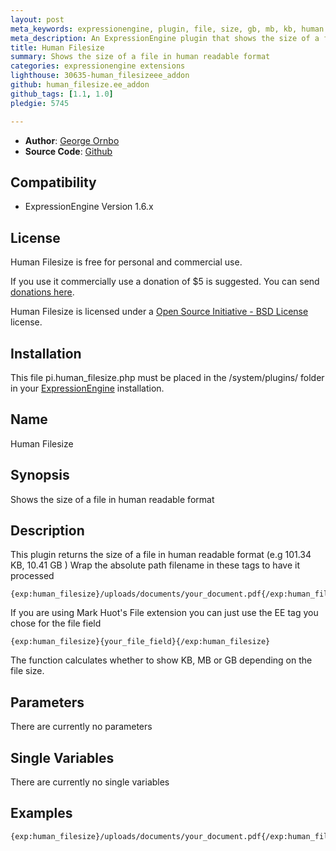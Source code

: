 ```yaml
---
layout: post
meta_keywords: expressionengine, plugin, file, size, gb, mb, kb, human
meta_description: An ExpressionEngine plugin that shows the size of a file in human readable format
title: Human Filesize
summary: Shows the size of a file in human readable format
categories: expressionengine extensions
lighthouse: 30635-human_filesizeee_addon
github: human_filesize.ee_addon
github_tags: [1.1, 1.0]
pledgie: 5745

---
```


* **Author**: [George Ornbo][]
* **Source Code**: [Github][]

## Compatibility

* ExpressionEngine Version 1.6.x

## License

Human Filesize is free for personal and commercial use. 

If you use it commercially use a donation of $5 is suggested. You can send [donations here](http://pledgie.org/campaigns/5745). 

Human Filesize is licensed under a [Open Source Initiative - BSD License][] license.

## Installation

This file pi.human_filesize.php must be placed in the /system/plugins/ folder in your [ExpressionEngine][] installation.

## Name

Human Filesize

## Synopsis

Shows the size of a file in human readable format

## Description

This plugin returns the size of a file in human readable format (e.g 101.34 KB, 10.41 GB ) Wrap the absolute path filename in these tags to have it processed

	{exp:human_filesize}/uploads/documents/your_document.pdf{/exp:human_filesize}

If you are using Mark Huot's File extension you can just use the EE tag you chose for the file field

	{exp:human_filesize}{your_file_field}{/exp:human_filesize}
	
The function calculates whether to show KB, MB or GB depending on the file size.

## Parameters

There are currently no parameters
	
## Single Variables

There are currently no single variables
	
## Examples

	{exp:human_filesize}/uploads/documents/your_document.pdf{/exp:human_filesize}		

[George Ornbo]: http://shapeshed.com/
[Github]: http://github.com/shapeshed/human_filesize.ee_addon/
[ExpressionEngine]:http://www.expressionengine.com/index.php?affiliate=shapeshed
[Open Source Initiative - BSD License]: http://opensource.org/licenses/bsd-license.php
